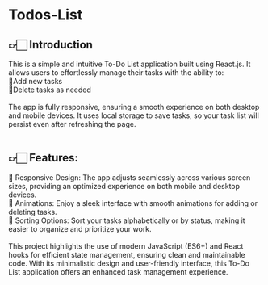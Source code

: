 # Todos-List

## 👉🏻 Introduction
This is a simple and intuitive To-Do List application built using React.js. It allows users to effortlessly manage their tasks with the ability to:
<br>
🔴Add new tasks <br>
🔴Delete tasks as needed <br><br>
The app is fully responsive, ensuring a smooth experience on both desktop and mobile devices. It uses local storage to save tasks, so your task list will persist even after refreshing the page. <br>
<br>

## 👉🏻 Features:
🔴 Responsive Design: The app adjusts seamlessly across various screen sizes, providing an optimized experience on both mobile and desktop devices. <br>
🔴 Animations: Enjoy a sleek interface with smooth animations for adding or deleting tasks. <br>
🔴 Sorting Options: Sort your tasks alphabetically or by status, making it easier to organize and prioritize your work. <br><br>
This project highlights the use of modern JavaScript (ES6+) and React hooks for efficient state management, ensuring clean and maintainable code. With its minimalistic design and user-friendly interface, this To-Do List application offers an enhanced task management experience.

